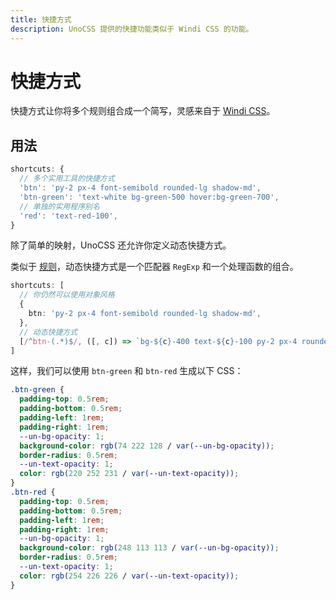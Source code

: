 ```yaml
---
title: 快捷方式
description: UnoCSS 提供的快捷功能类似于 Windi CSS 的功能。
---
```


# 快捷方式

快捷方式让你将多个规则组合成一个简写，灵感来自于 [Windi CSS](https://windicss.org/features/shortcuts.html)。

## 用法

<!--eslint-skip-->

```ts
shortcuts: {
  // 多个实用工具的快捷方式
  'btn': 'py-2 px-4 font-semibold rounded-lg shadow-md',
  'btn-green': 'text-white bg-green-500 hover:bg-green-700',
  // 单独的实用程序别名
  'red': 'text-red-100',
}
```

除了简单的映射，UnoCSS 还允许你定义动态快捷方式。

类似于 [规则](/config/rules)，动态快捷方式是一个匹配器 `RegExp` 和一个处理函数的组合。

```ts
shortcuts: [
  // 你仍然可以使用对象风格
  {
    btn: 'py-2 px-4 font-semibold rounded-lg shadow-md',
  },
  // 动态快捷方式
  [/^btn-(.*)$/, ([, c]) => `bg-${c}-400 text-${c}-100 py-2 px-4 rounded-lg`],
]
```

这样，我们可以使用 `btn-green` 和 `btn-red` 生成以下 CSS：

```css
.btn-green {
  padding-top: 0.5rem;
  padding-bottom: 0.5rem;
  padding-left: 1rem;
  padding-right: 1rem;
  --un-bg-opacity: 1;
  background-color: rgb(74 222 128 / var(--un-bg-opacity));
  border-radius: 0.5rem;
  --un-text-opacity: 1;
  color: rgb(220 252 231 / var(--un-text-opacity));
}
.btn-red {
  padding-top: 0.5rem;
  padding-bottom: 0.5rem;
  padding-left: 1rem;
  padding-right: 1rem;
  --un-bg-opacity: 1;
  background-color: rgb(248 113 113 / var(--un-bg-opacity));
  border-radius: 0.5rem;
  --un-text-opacity: 1;
  color: rgb(254 226 226 / var(--un-text-opacity));
}
```
